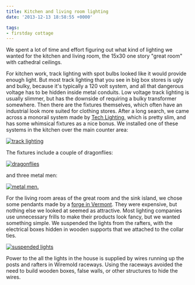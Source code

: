 ```yaml
---
title: Kitchen and living room lighting
date: '2013-12-13 18:58:55 +0000'

tags:
- firstday cottage
---
```


We spent a lot of time and effort figuring out what kind of lighting
we wanted for the kitchen and living room, the 15x30 one story "great
room" with cathedral ceilings.
<!--more-->

For kitchen work, track lighting with
spot bulbs looked like it would provide enough light.  But most track
lighting that you see in big box stores is ugly and bulky, because
it's typically a 120 volt system, and all that dangerous voltage has
to be hidden inside metal conduits.  Low voltage track lighting is
usually slimmer, but has the downside of requiring a bulky transformer
somewhere.  Then there are the fixtures themselves, which often have
an industrial look more suited for clothing stores.  After a long
search, we came across a monorail system made by [Tech Lighting](http://www.techlighting.com/),
which is pretty slim, and has some whimsical fixtures as a nice bonus.  We installed one of
these systems in the kitchen over the main counter area:

[![track lighting](/gallery/firstday-cottage/IMG_2924_hu_7b3fa9bd78c3273c.JPG)](/gallery/firstday-cottage/IMG_2924.JPG)

The fixtures include a couple of dragonflies:

[![dragonflies](/gallery/firstday-cottage/IMG_2925_hu_145b45261ce389c0.JPG)](/gallery/firstday-cottage/IMG_2925.JPG)

and three metal men:

[![metal men](/gallery/firstday-cottage/IMG_2926_hu_8f9474dad73a1d07.JPG).](/gallery/firstday-cottage/IMG_2926.JPG)

For the living room areas of the great room and the sink island, we
chose some pendants made by a [forge in Vermont](http://www.hubbardtonforge.com/).  They were expensive, but
nothing else we looked at seemed as attractive.  Most lighting
companies use unnecessary frills to make their products look fancy,
but we wanted something simple.  We suspended the lights from the rafters,
with the electrical boxes hidden in wooden supports that we attached
to the collar ties. 

[![suspended lights](/gallery/firstday-cottage/IMG_2927_hu_878236a6fb6de102.JPG)](/gallery/firstday-cottage/IMG_2927.JPG)

Power to the all the lights in the house is supplied by wires running up the posts and rafters in Wiremold raceways.  Using the raceways avoided the need to build wooden boxes, false walls, or other structures to hide the wires.
